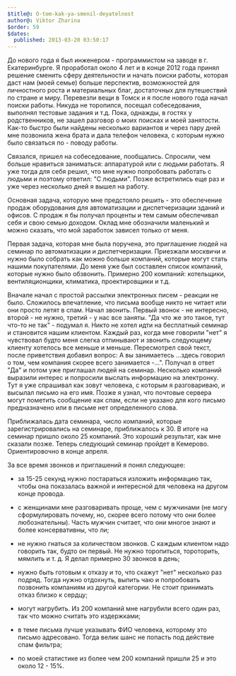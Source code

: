 ```yaml
---
$title@: O-tom-kak-ya-smenil-deyatelnost
author@: Viktor Zharina
$order: 59
$dates:
  published: 2013-03-20 03:50:17
---
```

До нового года я был инженером - программистом на заводе в г. Екатеринбурге. Я проработал около 4 лет и в конце 2012 года принял решение сменить сферу деятельности и начать поиски работы, которая даст нам (моей семье) больше перспектив, возможностей для личностного роста и материальных благ, достаточных для путешествий по стране и миру. Перевезли вещи в Томск и я после нового года начал поиски работы. Никуда не торопился, посещал собеседования, выполнял тестовые задания и т.д. Пока, однажды, в гостях у родственников, не зашел разговор о моих поисках и моей занятости. Как-то быстро были найдены несколько вариантов и через пару дней мне позвонила жена брата и дала телефон  человека, с которым нужно было связаться по - поводу работы.

<!--more-->

Связался, пришел на собеседование, пообщались. Спросили, чем больше нравиться заниматься: аппаратурой или с людьми работать. Я уже тогда для себя решил, что мне нужно попробовать работать с людьми и поэтому ответил: "С людьми".  Позже встретились еще раз и уже через несколько дней я вышел на работу.



Основная задача, которую мне предстояло решить - это обеспечение продаж оборудования для автоматизации и диспетчеризации зданий и офисов. С продаж я бы получал проценты и тем самым обеспечивал себя и свою семью доходом. Оклад мне обозначили маленький и можно сказать, что мой заработок зависел только от меня.



Первая задача, которая мне была поручена, это приглашение людей на семинар по автоматизации и диспетчеризации. Приезжали москвичи и нужно было собрать как можно больше компаний, которые могут стать нашими покупателями. До меня уже был составлен список компаний, которые нужно было обзвонить. Примерно 200 компаний: котельщики, вентиляционщики, климатика, проектировщики и т.д.



Вначале начал с простой рассылки электронных писем - реакции не было. Сложилось впечатление, что письма вообще никто не читает или они просто летят в спам. Начал звонить. Первый звонок - не интересно, второй - не нужно, третий - у нас все заняты. "Да что же это такое, тут что-то не так" - подумал я. Никто не хотел идти на бесплатный семинар и становится нашим клиентом. Каждый раз, когда мне говорили "нет" я чувствовал будто меня слегка отпинывают и звонить следующему клиенту хотелось все меньше и меньше. Пересмотрел свой текст, после приветствия добавил вопрос: А вы занимаетесь ...здесь говорил о том, чем компания скорее всего занимается -...". Получал в ответ "Да" и потом уже приглашал людей на семинар. Несколько компаний выразили интерес и попросили выслать информацию на электронку. Тут я уже спрашивал как зовут человека, с которым я разговариваю, и высылал письмо на его имя. Позже я узнал, что почтовые сервера могут пометить сообщение как спам, если не указано для кого письмо предназначено или в письме нет определенного слова.



Приближалась дата семинара, число компаний, которые зарегистрировались на семинаре, приближалось к 30. В итоге на семинар пришло около 25 компаний. Это хороший результат, как мне сказали позже. Теперь следующий семинар пройдет в Кемерово. Ориентировочно в конце апреля.



За все время звонков и приглашений я понял следующее:

- за 15-25 секунд нужно постараться изложить информацию так, чтобы она показалась важной и интересной для человека на другом конце провода.

- с женщинами мне разговаривать проще, чем с мужчинами (не могу сформулировать почему, но, скорее всего потому что они более любознательны). Часть мужчин считает, что они многое знают и более консервативны, что ли;

- не нужно гнаться за количеством звонков. С каждым клиентом надо говорить так, будто он первый. Не нужно торопиться, тороторить, мямлить и т. д. Я делал примерно 30 звонков в день;

- нужно быть готовым к отказу и то, что скажут "нет" несколько раз подряд. Тогда нужно отдохнуть, выпить чаю и попробовать позвонить компаниям из другой категории. Не стоит принимать отказ близко к сердцу;

- могут нагрубить. Из 200 компаний мне нагрубили всего один раз, так что можно считать  это издержками;

- в теме письма лучше указывать ФИО человека, которому это письмо адресовано. Тогда велик шанс не попасть под действие спам фильтра;

- по моей статистике из более чем 200 компаний пришли 25 и это около 12 - 15%.